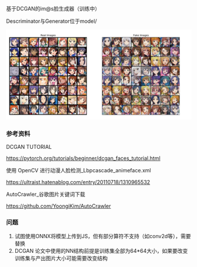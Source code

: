 基于DCGAN的im@s脸生成器（训练中）

Descriminator与Generator位于model/

![image-20220517103231976](images/image-20220517103231976.png)

### 参考资料

DCGAN TUTORIAL

https://pytorch.org/tutorials/beginner/dcgan_faces_tutorial.html

使用 OpenCV 进行动漫人脸检测_Lbpcascade_animeface.xml

https://ultraist.hatenablog.com/entry/20110718/1310965532

AutoCrawler_谷歌图片关键词下载

https://github.com/YoongiKim/AutoCrawler

### 问题

1. 试图使用ONNX将模型上传到JS，但有部分算符不支持（如conv2d等），需要替换
2. DCGAN 论文中使用的NN结构前提是训练集全部为64*64大小，如果要改变训练集与产出图片大小可能需要改变结构
